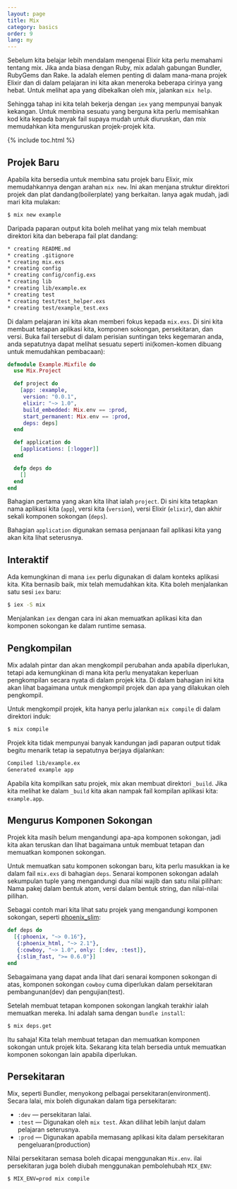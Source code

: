 ```yaml
---
layout: page
title: Mix
category: basics
order: 9
lang: my
---
```


Sebelum kita belajar lebih mendalam mengenai Elixir kita perlu memahami tentang mix.  Jika anda biasa dengan Ruby, mix adalah gabungan Bundler, RubyGems dan Rake.  Ia adalah elemen penting di dalam mana-mana projek Elixir dan di dalam pelajaran ini kita akan meneroka beberapa cirinya yang hebat.  Untuk melihat apa yang dibekalkan oleh mix, jalankan `mix help`.

Sehingga tahap ini kita telah bekerja dengan `iex` yang mempunyai banyak kekangan.  Untuk membina sesuatu yang berguna kita perlu memisahkan kod kita kepada banyak fail supaya mudah untuk diuruskan, dan mix memudahkan kita menguruskan projek-projek kita. 

{% include toc.html %}

## Projek Baru

Apabila kita bersedia untuk membina satu projek baru Elixir, mix memudahkannya dengan arahan `mix new`.  Ini akan menjana struktur direktori projek dan plat dandang(boilerplate) yang berkaitan.  Ianya agak mudah, jadi mari kita mulakan:

```bash
$ mix new example
```

Daripada paparan output kita boleh melihat yang mix telah membuat direktori kita dan beberapa fail plat dandang:

```bash
* creating README.md
* creating .gitignore
* creating mix.exs
* creating config
* creating config/config.exs
* creating lib
* creating lib/example.ex
* creating test
* creating test/test_helper.exs
* creating test/example_test.exs
```

Di dalam pelajaran ini kita akan memberi fokus kepada `mix.exs`.  Di sini kita membuat tetapan aplikasi kita, komponen sokongan, persekitaran, dan versi.  Buka fail tersebut di dalam perisian suntingan teks kegemaran anda, anda sepatutnya dapat melihat sesuatu seperti ini(komen-komen dibuang untuk memudahkan pembacaan):

```elixir
defmodule Example.Mixfile do
  use Mix.Project

  def project do
    [app: :example,
     version: "0.0.1",
     elixir: "~> 1.0",
     build_embedded: Mix.env == :prod,
     start_permanent: Mix.env == :prod,
     deps: deps]
  end

  def application do
    [applications: [:logger]]
  end

  defp deps do
    []
  end
end
```

Bahagian pertama yang akan kita lihat ialah `project`.  Di sini kita tetapkan nama aplikasi kita (`app`), versi kita (`version`), versi Elixir (`elixir`), dan akhir sekali komponen sokongan (`deps`).

Bahagian `application` digunakan semasa penjanaan fail aplikasi kita yang akan kita lihat seterusnya.

## Interaktif

Ada kemungkinan di mana `iex` perlu digunakan di dalam konteks aplikasi kita.  Kita bernasib baik, mix telah memudahkan kita.  Kita boleh menjalankan satu sesi `iex` baru:

```bash
$ iex -S mix
```

Menjalankan `iex` dengan cara ini akan memuatkan aplikasi kita dan komponen sokongan ke dalam runtime semasa.

## Pengkompilan

Mix adalah pintar dan akan mengkompil perubahan anda apabila diperlukan, tetapi ada kemungkinan di mana kita perlu menyatakan keperluan pengkompilan secara nyata di dalam projek kita.  Di dalam bahagian ini kita akan lihat bagaimana untuk mengkompil projek dan apa yang dilakukan oleh pengkompil.

Untuk mengkompil projek, kita hanya perlu jalankan `mix compile` di dalam direktori induk:

```bash
$ mix compile
```

Projek kita tidak mempunyai banyak kandungan jadi paparan output tidak begitu menarik tetap ia sepatutnya berjaya dijalankan:

```bash
Compiled lib/example.ex
Generated example app
```

Apabila kita kompilkan satu projek, mix akan membuat direktori `_build`.  Jika kita melihat ke dalam `_build` kita akan nampak fail kompilan aplikasi kita: `example.app`.

## Mengurus Komponen Sokongan

Projek kita masih belum mengandungi apa-apa komponen sokongan, jadi kita akan teruskan dan lihat bagaimana untuk membuat tetapan dan memuatkan komponen sokongan.

Untuk memuatkan satu komponen sokongan baru, kita perlu masukkan ia ke dalam fail `mix.exs` di bahagian `deps`.  Senarai komponen sokongan adalah sekumpulan tuple yang mengandungi dua nilai wajib dan  satu nilai pilihan:  Nama pakej dalam bentuk atom, versi dalam bentuk string, dan nilai-nilai pilihan.

Sebagai contoh mari kita lihat satu projek yang mengandungi komponen sokongan, seperti [phoenix_slim](https://github.com/doomspork/phoenix_slim):

```elixir
def deps do
  [{:phoenix, "~> 0.16"},
   {:phoenix_html, "~> 2.1"},
   {:cowboy, "~> 1.0", only: [:dev, :test]},
   {:slim_fast, ">= 0.6.0"}]
end
```

Sebagaimana yang dapat anda lihat dari senarai komponen sokongan di atas, komponen sokongan `cowboy` cuma diperlukan dalam persekitaran pembangunan(dev) dan pengujian(test).

Setelah membuat tetapan komponen sokongan langkah terakhir ialah memuatkan mereka.  Ini adalah sama dengan `bundle install`:

```bash
$ mix deps.get
```

Itu sahaja!  Kita telah membuat tetapan dan memuatkan komponen sokongan untuk projek kita.  Sekarang kita telah bersedia untuk memuatkan komponen sokongan lain apabila diperlukan.

## Persekitaran

Mix, seperti Bundler, menyokong pelbagai persekitaran(environment).  Secara lalai, mix boleh digunakan dalam tiga persekitaran:

+ `:dev` — persekitaran lalai.
+ `:test` — Digunakan oleh `mix test`.  Akan dilihat lebih lanjut dalam pelajaran seterusnya.
+ `:prod` — Digunakan apabila memasang aplikasi kita dalam persekitaran pengeluaran(production)

Nilai persekitaran semasa boleh dicapai menggunakan `Mix.env`.  ilai persekitaran juga boleh diubah menggunakan pembolehubah `MIX_ENV`:

```bash
$ MIX_ENV=prod mix compile
```
